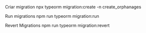 Criar migration
npx typeorm migration:create -n create_orphanages

Run migrations
npm run typeorm migration:run

Revert Migrations
npm run typeorm migration:revert